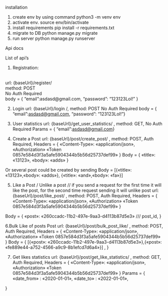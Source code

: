 installation 
1. create env by using command    python3 -m venv env  
2. activate env.   source env/bin/activate    
3. install requirements  pip install -r requirements.txt
4. migrate to DB  python manage.py migrate
5. run server python manage.py runserver



Api docs


List of api’s 

1.	Registration:
 <br />
url: {baseUrl}/register/
 <br />
method: POST
 <br />
No Auth Required
 <br />
body = { 
“email”:asdasd@gmail.com,
“password”: “123123Lol!”
}
 <br />

2.	Login
url: {baseUrl}/login /,
method: POST
No Auth Required
body = { 
“email”:asdasd@gmail.com,
“password”: “123123Lol!”}

3.	User statistics
url: {baseUrl}/get_user_statistics/ ,
method: GET,
No Auth Required
Params = { 
“email”:asdasd@gmail.com}

4. Create a Post 
url: {baseUrl}/post/create_post/ ,
method: POST,
Auth Required,
Headers = {
«Content-Type»: «application/json»,
«Authorization» «Token 0857e584d3f3a5afe5904344b5b56d25737def99»
}
Body = {
«title»: «13123»,
«body»: «adds»
}

Or several post could be created by sending 
Body = [{«title»: «13123»,«body»: «adds»}, {«title»: «and»,«body»: «fa»}]

5. Like a Post / Unlike a post    // if you send a request for the first time it will like the post, for the second time request sending it will unlike post
url: {baseUrl}/post/like_post/ ,
method: POST,
Auth Required,
Headers = {
«Content-Type»: «application/json»,
«Authorization» «Token 0857e584d3f3a5afe5904344b5b56d25737def99»
}

Body = {
«post»: «260ccadc-11b2-497e-9aa3-d4113b87d5e3» /// post_id,
}


6.Bulk  Like  of posts Post 
url: {baseUrl}/post/bulk_post_like/ ,
method: POST,
Auth Required,
Headers = {
«Content-Type»: «application/json»,
«Authorization» «Token 0857e584d3f3a5afe5904344b5b56d25737def99»
}
Body = {
[{«post»: «260ccadc-11b2-497e-9aa3-d4113b87d5e3»},{«post»: «fe889e44-a752-4566-a9c9-8b1efcd7d6a4»}] ,
}
	

7. Get likes statistics
url: {baseUrl}/post/get_like_statistics/ ,
method: GET,
Auth Required,
Headers = {
«Content-Type»: «application/json»,
«Authorization» «Token 0857e584d3f3a5afe5904344b5b56d25737def99»
}
Params = {
«date_from» : «2020-01-01»,
«date_to» : «2022-01-01»,

}
